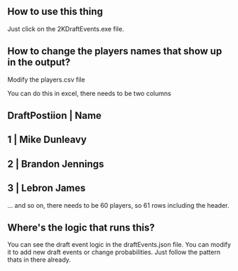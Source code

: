 ## How to use this thing
Just click on the 2KDraftEvents.exe file.

## How to change the players names that show up in the output?
Modify the players.csv file

You can do this in excel, there needs to be two columns

DraftPostiion | Name
---------------------
1             | Mike Dunleavy
----------------------
2             | Brandon Jennings
----------------------
3             | Lebron James
-----------------------

... and so on, there needs to be 60 players, so 61 rows including the header.

## Where's the logic that runs this?

You can see the draft event logic in the draftEvents.json file.
You can modify it to add new draft events or change probabilities.
Just follow the pattern thats in there already.

